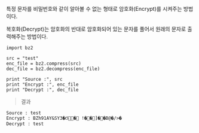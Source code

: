 특정 문자를 비밀번호와 같이 알아볼 수 없는 형태로 암호화(Encrypt)를 시켜주는 방법이다.

복호화(Decrypt)는 암호화의 반대로 암호화되어 있는 문자를 풀어서 원래의 문자로 출력해주는 방법이다.

```
import bz2

src = "test"
enc_file = bz2.compress(src)
dec_file = bz2.decompress(enc_file)

print "Source :", src
print "Encrypt :", enc_file
print "Decrypt :", dec_file
```

> 결과

```
Source : test
Encrypt : BZh91AY&SY3�Ϭ� !��]��B@�/>�
Decrypt : test
```